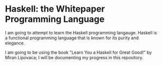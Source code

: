 
# Haskell: the Whitepaper Programming Language

I am going to attempt to learn the Haskell programming langauge. Haskell is a functional programming language that is known for its purity and elegance.

I am going to be using the book "Learn You a Haskell for Great Good!" by Miran Lipovaca; I will be documenting my progress in this repository.
